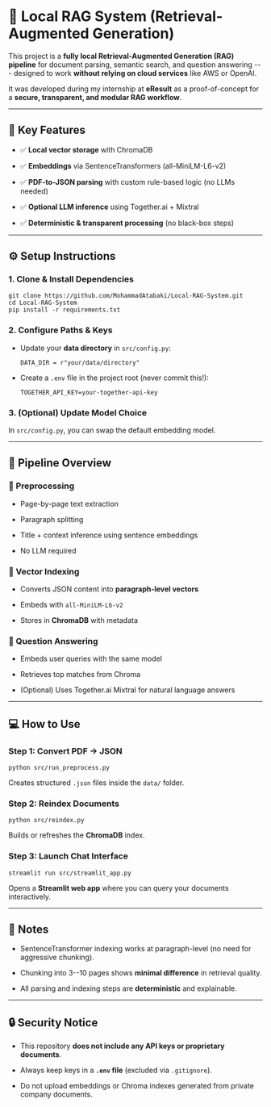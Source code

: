 🧠 Local RAG System (Retrieval-Augmented Generation)
====================================================

This project is a **fully local Retrieval-Augmented Generation (RAG) pipeline** for document parsing, semantic search, and question answering --- designed to work **without relying on cloud services** like AWS or OpenAI.

It was developed during my internship at **eResult** as a proof-of-concept for a **secure, transparent, and modular RAG workflow**.

* * * * *

🚀 Key Features
---------------

-   ✅ **Local vector storage** with ChromaDB

-   ✅ **Embeddings** via SentenceTransformers (all-MiniLM-L6-v2)

-   ✅ **PDF-to-JSON parsing** with custom rule-based logic (no LLMs needed)

-   ✅ **Optional LLM inference** using Together.ai + Mixtral

-   ✅ **Deterministic & transparent processing** (no black-box steps)

* * * * *

⚙️ Setup Instructions
---------------------

### 1\. Clone & Install Dependencies

```
git clone https://github.com/MohammadAtabaki/Local-RAG-System.git
cd Local-RAG-System
pip install -r requirements.txt
```

### 2\. Configure Paths & Keys

-   Update your **data directory** in `src/config.py`:

    `DATA_DIR = r"your/data/directory"`

-   Create a `.env` file in the project root (never commit this!):

    `TOGETHER_API_KEY=your-together-api-key`

### 3\. (Optional) Update Model Choice

In `src/config.py`, you can swap the default embedding model.

* * * * *

🧩 Pipeline Overview
--------------------

### 🔹 Preprocessing

-   Page-by-page text extraction

-   Paragraph splitting

-   Title + context inference using sentence embeddings

-   No LLM required

### 🔹 Vector Indexing

-   Converts JSON content into **paragraph-level vectors**

-   Embeds with `all-MiniLM-L6-v2`

-   Stores in **ChromaDB** with metadata

### 🔹 Question Answering

-   Embeds user queries with the same model

-   Retrieves top matches from Chroma

-   (Optional) Uses Together.ai Mixtral for natural language answers

* * * * *

💻 How to Use
-------------

### Step 1: Convert PDF → JSON

```
python src/run_preprocess.py
```

Creates structured `.json` files inside the `data/` folder.

### Step 2: Reindex Documents

```
python src/reindex.py
```

Builds or refreshes the **ChromaDB** index.

### Step 3: Launch Chat Interface

```
streamlit run src/streamlit_app.py
```

Opens a **Streamlit web app** where you can query your documents interactively.

* * * * *

📌 Notes
--------

-   SentenceTransformer indexing works at paragraph-level (no need for aggressive chunking).

-   Chunking into 3--10 pages shows **minimal difference** in retrieval quality.

-   All parsing and indexing steps are **deterministic** and explainable.

* * * * *

🔒 Security Notice
------------------

-   This repository **does not include any API keys or proprietary documents**.

-   Always keep keys in a **`.env` file** (excluded via `.gitignore`).

-   Do not upload embeddings or Chroma indexes generated from private company documents.
